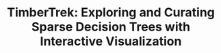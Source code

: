 ---
authors:
- Zijie J. Wang
- Chudi Zhong
- Rui Xin
- Takuya Takagi
- Zhi Chen
- Duen Horng Chau
- Cynthia Rudin
- Margo Seltzer
link: https://arxiv.org/abs/2209.09227
tags:
- Human-centered computing
- Visual Analytics
title: 'TimberTrek: Exploring and Curating Sparse Decision Trees with Interactive Visualization'
venue: IEEE VIS (Short Papers)
year: 2022
---